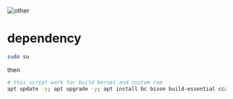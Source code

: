 ![other](https://github.com/romiyusnandar/script-compile/raw/main/banner.png)

# dependency

```bash
sudo su
```

then
```bash
# this script work for build kernel and custom rom
apt update -y; apt upgrade -y; apt install bc bison build-essential ccache curl flex g++-multilib gcc-multilib git git-lfs gnupg gperf imagemagick lib32ncurses5-dev lib32readline-dev lib32z1-dev liblz4-tool libncurses5 libncurses5-dev libsdl1.2-dev libssl-dev libwxgtk3.0-gtk3-dev libxml2 libxml2-utils lzop pngcrush rsync schedtool squashfs-tools xsltproc zip zlib1g-dev device-tree-compiler python-is-python3
```
